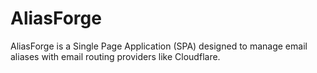 # AliasForge

AliasForge is a Single Page Application (SPA) designed to manage email aliases with email routing providers like Cloudflare.